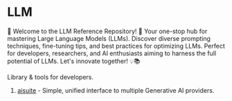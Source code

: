 # LLM
🚀 Welcome to the LLM Reference Repository! 🌟  Your one-stop hub for mastering Large Language Models (LLMs). Discover diverse prompting techniques, fine-tuning tips, and best practices for optimizing LLMs. Perfect for developers, researchers, and AI enthusiasts aiming to harness the full potential of LLMs. Let's innovate together! 💡📚


Library & tools for developers.

1. [aisuite](https://github.com/andrewyng/aisuite) - Simple, unified interface to multiple Generative AI providers.
